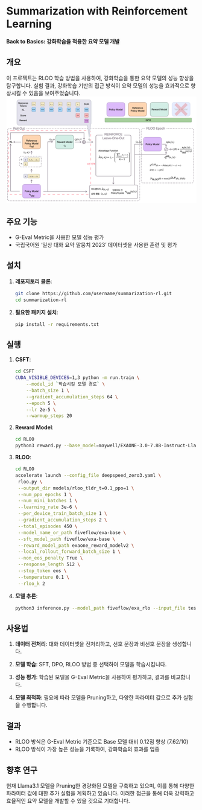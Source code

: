# Summarization with Reinforcement Learning

**Back to Basics: 강화학습을 적용한 요약 모델 개발**

## 개요

이 프로젝트는 RLOO 학습 방법을 사용하여, 강화학습을 통한 요약 모델의 성능 향상을 탐구합니다. 실험 결과, 강화학습 기반의 접근 방식이 요약 모델의 성능을 효과적으로 향상시킬 수 있음을 보여주었습니다.
![rloo](./src/rloo.png)

## 주요 기능

- G-Eval Metric을 사용한 모델 성능 평가
- 국립국어원 ‘일상 대화 요약 말뭉치 2023’ 데이터셋을 사용한 훈련 및 평가

## 설치

1. **레포지토리 클론**:

   ```bash
   git clone https://github.com/username/summarization-rl.git
   cd summarization-rl
   ```

2. **필요한 패키지 설치**:

   ```bash
   pip install -r requirements.txt
   ```

## 실행

1. **CSFT**:
   ```bash
   cd CSFT
   CUDA_VISIBLE_DEVICES=1,3 python -m run.train \
       --model_id `학습시킬 모델 경로` \
       --batch_size 1 \
       --gradient_accumulation_steps 64 \
       --epoch 5 \
       --lr 2e-5 \
       --warmup_steps 20
    ```

2. **Reward Model**:
   ```bash
   cd RLOO
   python3 reward.py --base_model=maywell/EXAONE-3.0-7.8B-Instruct-Llamafied --sft_model_path=fiveflow/exa-base --lr=3e-6 --deepspeed --track --output_dir=models/exaone_reward_model --local_eval_batch_size=1 --seed=44413
    ```

3. **RLOO**:
   ```bash
   cd RLOO
   accelerate launch --config_file deepspeed_zero3.yaml \
    rloo.py \
    --output_dir models/rloo_tldr_t=0.1_ppo=1 \
    --num_ppo_epochs 1 \
    --num_mini_batches 1 \
    --learning_rate 3e-6 \
    --per_device_train_batch_size 1 \
    --gradient_accumulation_steps 2 \
    --total_episodes 450 \
    --model_name_or_path fiveflow/exa-base \
    --sft_model_path fiveflow/exa-base \
    --reward_model_path exaone_reward_modelv2 \
    --local_rollout_forward_batch_size 1 \
    --non_eos_penalty True \
    --response_length 512 \
    --stop_token eos \
    --temperature 0.1 \
    --rloo_k 2
    ```

3. **모델 추론**:

   ```bash
   python3 inference.py --model_path fiveflow/exa_rlo --input_file test.json --output_file output.json
   ```

## 사용법

1. **데이터 전처리**: 대화 데이터셋을 전처리하고, 선호 문장과 비선호 문장을 생성합니다.

2. **모델 학습**: SFT, DPO, RLOO 방법 중 선택하여 모델을 학습시킵니다.

3. **성능 평가**: 학습된 모델을 G-Eval Metric을 사용하여 평가하고, 결과를 비교합니다.

4. **모델 최적화**: 필요에 따라 모델을 Pruning하고, 다양한 파라미터 값으로 추가 실험을 수행합니다.

## 결과

- RLOO 방식은 G-Eval Metric 기준으로 Base 모델 대비 0.12점 향상 (7.62/10)
- RLOO 방식이 가장 높은 성능을 기록하여, 강화학습의 효과를 입증

## 향후 연구

현재 Llama3.1 모델을 Pruning한 경량화된 모델을 구축하고 있으며, 이를 통해 다양한 파라미터 값에 대한 추가 실험을 계획하고 있습니다. 이러한 접근을 통해 더욱 강력하고 효율적인 요약 모델을 개발할 수 있을 것으로 기대합니다.
